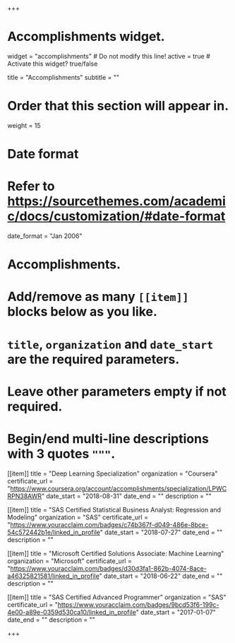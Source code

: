 +++
# Accomplishments widget.
widget = "accomplishments"  # Do not modify this line!
active = true  # Activate this widget? true/false

title = "Accomplish&shy;ments"
subtitle = ""

# Order that this section will appear in.
weight = 15

# Date format
#   Refer to https://sourcethemes.com/academic/docs/customization/#date-format
date_format = "Jan 2006"

# Accomplishments.
#   Add/remove as many `[[item]]` blocks below as you like.
#   `title`, `organization` and `date_start` are the required parameters.
#   Leave other parameters empty if not required.
#   Begin/end multi-line descriptions with 3 quotes `"""`.

[[item]]
  title = "Deep Learning Specialization"
  organization = "Coursera"
  certificate_url = "https://www.coursera.org/account/accomplishments/specialization/LPWCRPN38AWR"
  date_start = "2018-08-31"
  date_end = ""
  description = ""

[[item]]
  title = "SAS Certified Statistical Business Analyst: Regression and Modeling"
  organization = "SAS"
  certificate_url = "https://www.youracclaim.com/badges/c74b367f-d049-486e-8bce-54c572442b1e/linked_in_profile"
  date_start = "2018-07-27"
  date_end = ""
  description = ""
  
[[item]]
  title = "Microsoft Certified Solutions Associate: Machine Learning"
  organization = "Microsoft"
  certificate_url = "https://www.youracclaim.com/badges/d30d3fa1-862b-4074-8ace-a46325821581/linked_in_profile"
  date_start = "2018-06-22"
  date_end = ""
  description = ""

[[item]]
  title = "SAS Certified Advanced Programmer"
  organization = "SAS"
  certificate_url = "https://www.youracclaim.com/badges/9bcd53f6-199c-4e00-a89e-0359d530ca10/linked_in_profile"
  date_start = "2017-01-07"
  date_end = ""
  description = ""

+++
